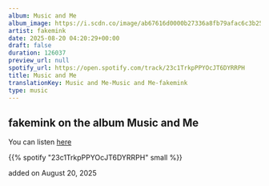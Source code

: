 ```yaml
---
album: Music and Me
album_image: https://i.scdn.co/image/ab67616d0000b27336a8fb79afac6c3b25274dd3
artist: fakemink
date: 2025-08-20 04:20:29+00:00
draft: false
duration: 126037
preview_url: null
spotify_url: https://open.spotify.com/track/23c1TrkpPPYOcJT6DYRRPH
title: Music and Me
translationKey: Music and Me-Music and Me-fakemink
type: music
---
```



## fakemink on the album Music and Me

You can listen [here](https://open.spotify.com/track/23c1TrkpPPYOcJT6DYRRPH)

{{% spotify "23c1TrkpPPYOcJT6DYRRPH" small %}}

added on August 20, 2025